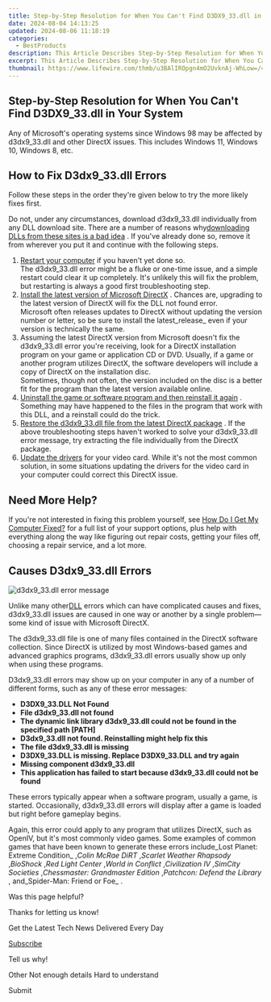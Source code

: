 ```yaml
---
title: Step-by-Step Resolution for When You Can't Find D3DX9_33.dll in Your System
date: 2024-08-04 14:13:25
updated: 2024-08-06 11:18:19
categories:
  - BestProducts
description: This Article Describes Step-by-Step Resolution for When You Can't Find D3DX9_33.dll in Your System
excerpt: This Article Describes Step-by-Step Resolution for When You Can't Find D3DX9_33.dll in Your System
thumbnail: https://www.lifewire.com/thmb/u3BAlIROpgn4mO2UvknAj-WhLow=/400x300/filters:no_upscale():max_bytes(150000):strip_icc():format(webp)/d3dx9_33-error-message-cc43c35f96dd43ca866a3b0c9072ed31.png
---
```


## Step-by-Step Resolution for When You Can't Find D3DX9_33.dll in Your System
 Any of Microsoft's operating systems since Windows 98 may be affected by d3dx9\_33.dll and other DirectX issues. This includes Windows 11, Windows 10, Windows 8, etc.  
  
## How to Fix D3dx9\_33.dll Errors

 Follow these steps in the order they're given below to try the more likely fixes first.

 Do not, under any circumstances, download d3dx9\_33.dll individually from any DLL download site. There are a number of reasons why[downloading DLLs from these sites is a bad idea](https://www.lifewire.com/important-reasons-not-to-download-dll-files-2624455) . If you've already done so, remove it from wherever you put it and continue with the following steps.

1. [Restart your computer](https://www.lifewire.com/how-to-reboot-a-computer-2624568) if you haven't yet done so.  
 The d3dx9\_33.dll error might be a fluke or one-time issue, and a simple restart could clear it up completely. It's unlikely this will fix the problem, but restarting is always a good first troubleshooting step.
2. [Install the latest version of Microsoft DirectX](https://www.lifewire.com/how-to-download-install-directx-2624489) . Chances are, upgrading to the latest version of DirectX will fix the DLL not found error.  
 Microsoft often releases updates to DirectX without updating the version number or letter, so be sure to install the latest_release_ even if your version is technically the same.
3. Assuming the latest DirectX version from Microsoft doesn't fix the d3dx9\_33.dll error you're receiving, look for a DirectX installation program on your game or application CD or DVD. Usually, if a game or ​another program utilizes DirectX, the software developers will include a copy of DirectX on the installation disc.  
 Sometimes, though not often, the version included on the disc is a better fit for the program than the latest version available online.
4. [Uninstall the game or software program and then reinstall it again](https://www.lifewire.com/what-is-the-proper-way-to-reinstall-a-software-program-2624478) . Something may have happened to the files in the program that work with this DLL, and a reinstall could do the trick.
5. [Restore the d3dx9_33.dll file from the latest DirectX package](https://www.lifewire.com/how-to-restore-a-missing-directx-dll-file-2624516) . If the above troubleshooting steps haven't worked to solve your d3dx9\_33.dll error message, try extracting the file individually from the DirectX package.
6. [Update the drivers](https://www.lifewire.com/how-to-update-drivers-in-windows-2619214) for your video card. While it's not the most common solution, in some situations updating the drivers for the video card in your computer could correct this DirectX issue.

## Need More Help?

 If you're not interested in fixing this problem yourself, see [How Do I Get My Computer Fixed?](https://www.lifewire.com/how-do-i-get-my-computer-fixed-2625167) for a full list of your support options, plus help with everything along the way like figuring out repair costs, getting your files off, choosing a repair service, and a lot more.

## Causes D3dx9\_33.dll Errors

![d3dx9_33.dll error message](https://www.lifewire.com/thmb/WbpE-u3thFuLrWXrf9cp5CtCcgo=/1500x0/filters:no_upscale():max_bytes(150000):strip_icc():format(webp)/d3dx9_33-error-message-ef487c20d7694b3790d39287d135b5d0.png)

 Unlike many other[DLL](https://www.lifewire.com/what-is-a-dll-file-2625852) errors which can have complicated causes and fixes, d3dx9\_33.dll issues are caused in one way or another by a single problem—some kind of issue with Microsoft DirectX.

 The d3dx9\_33.dll file is one of many files contained in the DirectX software collection. Since DirectX is utilized by most Windows-based games and advanced graphics programs, d3dx9\_33.dll errors usually show up only when using these programs.

 D3dx9\_33.dll errors may show up on your computer in any of a number of different forms, such as any of these error messages:

* **D3DX9\_33.DLL Not Found**
* **File d3dx9\_33.dll not found**
* **The dynamic link library d3dx9\_33.dll could not be found in the specified path \[PATH\]**
* **D3dx9\_33.dll not found. Reinstalling might help fix this**
* **The file d3dx9\_33.dll is missing**
* **D3DX9\_33.DLL is missing. Replace D3DX9\_33.DLL and try again**
* **Missing component d3dx9\_33.dll**
* **This application has failed to start because d3dx9\_33.dll could not be found**

 These errors typically appear when a software program, usually a game, is started. Occasionally, d3dx9\_33.dll errors will display after a game is loaded but right before gameplay begins.

 Again, this error could apply to any program that utilizes DirectX, such as OpenIV, but it's most commonly video games. Some examples of common games that have been known to generate these errors include_Lost Planet: Extreme Condition_ ,_Colin McRae DiRT_ ,_Scarlet Weather Rhapsody_ ,_BioShock_ ,_Red Light Center_ ,_World in Conflict_ ,_Civilization IV_ ,_SimCity Societies_ ,_Chessmaster: Grandmaster Edition_ ,_Patchcon: Defend the Library_ , and_Spider-Man: Friend or Foe_ .

Was this page helpful?

Thanks for letting us know!

 Get the Latest Tech News Delivered Every Day

[Subscribe](https://www.lifewire.com/#)

Tell us why!

 Other  Not enough details  Hard to understand

 Submit

<ins class="adsbygoogle"
     style="display:block"
     data-ad-format="autorelaxed"
     data-ad-client="ca-pub-7571918770474297"
     data-ad-slot="1223367746"></ins>



<ins class="adsbygoogle"
     style="display:block"
     data-ad-client="ca-pub-7571918770474297"
     data-ad-slot="8358498916"
     data-ad-format="auto"
     data-full-width-responsive="true"></ins>

